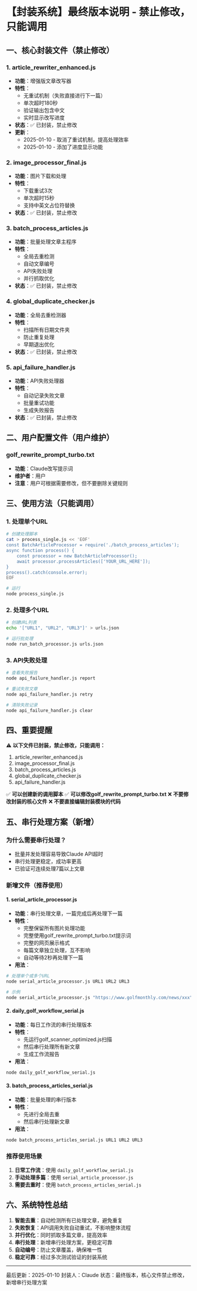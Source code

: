 # 【封装系统】最终版本说明 - 禁止修改，只能调用

## 一、核心封装文件（禁止修改）

### 1. article_rewriter_enhanced.js
- **功能**：增强版文章改写器
- **特性**：
  - 无重试机制（失败直接进行下一篇）
  - 单次超时180秒
  - 验证输出包含中文
  - 实时显示改写进度
- **状态**：✅ 已封装，禁止修改
- **更新**：
  - 2025-01-10 - 取消了重试机制，提高处理效率
  - 2025-01-10 - 添加了进度显示功能

### 2. image_processor_final.js  
- **功能**：图片下载和处理
- **特性**：
  - 下载重试3次
  - 单次超时15秒
  - 支持中英文占位符替换
- **状态**：✅ 已封装，禁止修改

### 3. batch_process_articles.js
- **功能**：批量处理文章主程序
- **特性**：
  - 全局去重检测
  - 自动文章编号
  - API失败处理
  - 并行抓取优化
- **状态**：✅ 已封装，禁止修改

### 4. global_duplicate_checker.js
- **功能**：全局去重检测器
- **特性**：
  - 扫描所有日期文件夹
  - 防止重复处理
  - 早期退出优化
- **状态**：✅ 已封装，禁止修改

### 5. api_failure_handler.js
- **功能**：API失败处理器
- **特性**：
  - 自动记录失败文章
  - 批量重试功能
  - 生成失败报告
- **状态**：✅ 已封装，禁止修改

## 二、用户配置文件（用户维护）

### golf_rewrite_prompt_turbo.txt
- **功能**：Claude改写提示词
- **维护者**：用户
- **注意**：用户可根据需要修改，但不要删除关键规则

## 三、使用方法（只能调用）

### 1. 处理单个URL
```bash
# 创建处理脚本
cat > process_single.js << 'EOF'
const BatchArticleProcessor = require('./batch_process_articles');
async function process() {
    const processor = new BatchArticleProcessor();
    await processor.processArticles(['YOUR_URL_HERE']);
}
process().catch(console.error);
EOF

# 运行
node process_single.js
```

### 2. 处理多个URL
```bash
# 创建URL列表
echo '["URL1", "URL2", "URL3"]' > urls.json

# 运行批处理
node run_batch_processor.js urls.json
```

### 3. API失败处理
```bash
# 查看失败报告
node api_failure_handler.js report

# 重试失败文章
node api_failure_handler.js retry

# 清除失败记录
node api_failure_handler.js clear
```

## 四、重要提醒

⚠️ **以下文件已封装，禁止修改，只能调用：**
1. article_rewriter_enhanced.js
2. image_processor_final.js  
3. batch_process_articles.js
4. global_duplicate_checker.js
5. api_failure_handler.js

✅ **可以创建新的调用脚本**
✅ **可以修改golf_rewrite_prompt_turbo.txt**
❌ **不要修改封装的核心文件**
❌ **不要直接编辑封装模块的代码**

## 五、串行处理方案（新增）

### 为什么需要串行处理？
- 批量并发处理容易导致Claude API超时
- 串行处理更稳定，成功率更高
- 已验证可连续处理7篇以上文章

### 新增文件（推荐使用）

#### 1. serial_article_processor.js
- **功能**：串行处理文章，一篇完成后再处理下一篇
- **特性**：
  - 完整保留所有图片处理功能
  - 完整使用golf_rewrite_prompt_turbo.txt提示词
  - 完整的网页展示格式
  - 每篇文章独立处理，互不影响
  - 自动等待2秒再处理下一篇
- **用法**：
```bash
# 处理单个或多个URL
node serial_article_processor.js URL1 URL2 URL3

# 示例
node serial_article_processor.js "https://www.golfmonthly.com/news/xxx"
```

#### 2. daily_golf_workflow_serial.js
- **功能**：每日工作流的串行处理版本
- **特性**：
  - 先运行golf_scanner_optimized.js扫描
  - 然后串行处理所有新文章
  - 生成工作流报告
- **用法**：
```bash
node daily_golf_workflow_serial.js
```

#### 3. batch_process_articles_serial.js
- **功能**：批量处理的串行版本
- **特性**：
  - 先进行全局去重
  - 然后串行处理新文章
- **用法**：
```bash
node batch_process_articles_serial.js URL1 URL2 URL3
```

### 推荐使用场景
1. **日常工作流**：使用 `daily_golf_workflow_serial.js`
2. **手动处理多篇**：使用 `serial_article_processor.js`
3. **需要去重时**：使用 `batch_process_articles_serial.js`

## 六、系统特性总结

1. **智能去重**：自动检测所有已处理文章，避免重复
2. **失败恢复**：API调用失败自动重试，不影响整体流程
3. **并行优化**：同时抓取多篇文章，提高效率
4. **串行处理**：新增串行处理方案，更稳定可靠
5. **自动编号**：防止文章覆盖，确保唯一性
6. **稳定可靠**：经过多次测试验证的封装系统

---

最后更新：2025-01-10
封装人：Claude
状态：最终版本，核心文件禁止修改，新增串行处理方案